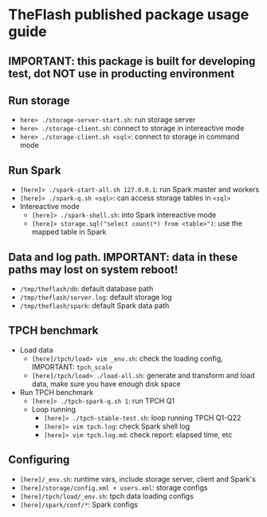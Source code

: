 # TheFlash published package usage guide

## IMPORTANT: this package is built for developing test, dot NOT use in producting environment

## Run storage
* `here> ./storage-server-start.sh`: run storage server
* `here> ./storage-client.sh`: connect to storage in intereactive mode
* `here> ./storage-client.sh <sql>`: connect to storage in command mode

## Run Spark
* `[here]> ./spark-start-all.sh 127.0.0.1`: run Spark master and workers
* `[here]> ./spark-q.sh <sql>`: can access storage tables in `<sql>`
* Intereactive mode
    * `[here]> ./spark-shell.sh`: into Spark intereactive mode
    * `[here]> storage.sql("select count(*) from <table>")`: use the mapped table in Spark

## Data and log path. IMPORTANT: data in these paths may lost on system reboot!
* `/tmp/theflash/db`: default database path
* `/tmp/theflash/server.log`: default storage log
* `/tmp/theflash/spark`: default Spark data path

## TPCH benchmark
* Load data
    * `[here]/tpch/load> vim _env.sh`: check the loading config, IMPORTANT: `tpch_scale`
    * `[here]/tpch/load> ./load-all.sh`: generate and transform and load data, make sure you have enough disk space
* Run TPCH benchmark
    * `[here]> ./tpch-spark-q.sh 1`: run TPCH Q1
    * Loop running
        * `[here]> ./tpch-stable-test.sh`: loop running TPCH Q1-Q22
        * `[here]> vim tpch.log`: check Spark shell log
        * `[here]> vim tpch.log.md`: check report: elapsed time, etc

## Configuring
* `[here]/_env.sh`: runtime vars, include storage server, client and Spark's
* `[here]/storage/config.xml + users.xml`: storage configs
* `[here]/tpch/load/_env.sh`: tpch data loading configs
* `[here]/spark/conf/*`: Spark configs
